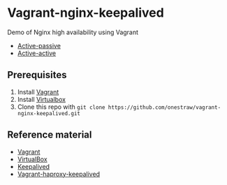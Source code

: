 # Vagrant-nginx-keepalived

Demo of Nginx high availability using Vagrant

* [Active-passive](active-passive/)
* [Active-active](active-active/)


## Prerequisites

1. Install [Vagrant](http://www.vagrantup.com/downloads.html)
2. Install [Virtualbox](https://www.virtualbox.org/wiki/Downloads)
3. Clone this repo with ``` git clone https://github.com/onestraw/vagrant-nginx-keepalived.git ```


## Reference material

* [Vagrant](http://vagrantup.com)
* [VirtualBox](http://www.virtualbox.org)
* [Keepalived](http://www.keepalived.org/)
* [Vagrant-haproxy-keepalived](https://github.com/mezgani/vagrant-haproxy-keepalived)
